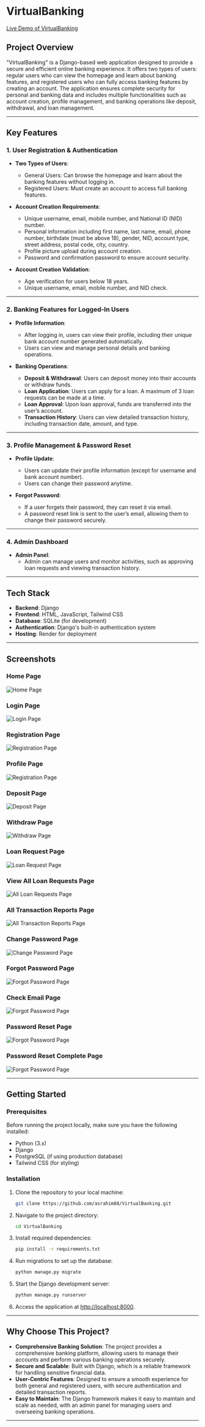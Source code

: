 # VirtualBanking

[Live Demo of VirtualBanking](https://virtualbanking.onrender.com/)

## Project Overview
"VirtualBanking" is a Django-based web application designed to provide a secure and efficient online banking experience. It offers two types of users: regular users who can view the homepage and learn about banking features, and registered users who can fully access banking features by creating an account. The application ensures complete security for personal and banking data and includes multiple functionalities such as account creation, profile management, and banking operations like deposit, withdrawal, and loan management.

---

## Key Features

### 1. User Registration & Authentication
- **Two Types of Users**:
  - General Users: Can browse the homepage and learn about the banking features without logging in.
  - Registered Users: Must create an account to access full banking features.
  
- **Account Creation Requirements**:
  - Unique username, email, mobile number, and National ID (NID) number.
  - Personal information including first name, last name, email, phone number, birthdate (must be above 18), gender, NID, account type, street address, postal code, city, country.
  - Profile picture upload during account creation.
  - Password and confirmation password to ensure account security.

- **Account Creation Validation**:
  - Age verification for users below 18 years.
  - Unique username, email, mobile number, and NID check.

---

### 2. Banking Features for Logged-In Users
- **Profile Information**:
  - After logging in, users can view their profile, including their unique bank account number generated automatically.
  - Users can view and manage personal details and banking operations.

- **Banking Operations**:
  - **Deposit & Withdrawal**: Users can deposit money into their accounts or withdraw funds.
  - **Loan Application**: Users can apply for a loan. A maximum of 3 loan requests can be made at a time.
  - **Loan Approval**: Upon loan approval, funds are transferred into the user’s account.
  - **Transaction History**: Users can view detailed transaction history, including transaction date, amount, and type.

---

### 3. Profile Management & Password Reset
- **Profile Update**:
  - Users can update their profile information (except for username and bank account number).
  - Users can change their password anytime.

- **Forgot Password**:
  - If a user forgets their password, they can reset it via email.
  - A password reset link is sent to the user’s email, allowing them to change their password securely.

---

### 4. Admin Dashboard
- **Admin Panel**: 
  - Admin can manage users and monitor activities, such as approving loan requests and viewing transaction history.

---

## Tech Stack
- **Backend**: Django
- **Frontend**: HTML, JavaScript, Tailwind CSS
- **Database**: SQLite (for development)
- **Authentication**: Django's built-in authentication system
- **Hosting**: Render for deployment

---

## Screenshots

### Home Page
![Home Page](https://github.com/asrahim88/VirtualBanking/blob/main/screenShots/HomePage.png)

### Login Page
![Login Page](https://github.com/asrahim88/VirtualBanking/blob/main/screenShots/loginPage.png)

### Registration Page
![Registration Page](https://github.com/asrahim88/VirtualBanking/blob/main/screenShots/registrationPage.png)

### Profile Page
![Registration Page](https://github.com/asrahim88/VirtualBanking/blob/main/screenShots/profilePage.png)

### Deposit Page
![Deposit Page](https://github.com/asrahim88/VirtualBanking/blob/main/screenShots/depositMoneyPage.png)

### Withdraw Page
![Withdraw Page](https://github.com/asrahim88/VirtualBanking/blob/main/screenShots/withdrawPage.png)

### Loan Request Page
![Loan Request Page](https://github.com/asrahim88/VirtualBanking/blob/main/screenShots/loanRequestPage.png)

### View All Loan Requests Page
![All Loan Requests Page](https://github.com/asrahim88/VirtualBanking/blob/main/screenShots/showAllLoanRequestsPage%20.png)

### All Transaction Reports Page
![All Transaction Reports Page](https://github.com/asrahim88/VirtualBanking/blob/main/screenShots/allTransaction%20reoprtsPage.png)

### Change Password Page
![Change Password Page](https://github.com/asrahim88/VirtualBanking/blob/main/screenShots/passwordChangePage.png)

### Forgot Password Page
![Forgot Password Page](https://github.com/asrahim88/VirtualBanking/blob/main/screenShots/forgotPasswordPage.png)

### Check Email Page
![Forgot Password Page](https://github.com/asrahim88/VirtualBanking/blob/main/screenShots/checkEmailPage.png)

### Password Reset Page
![Forgot Password Page](https://github.com/asrahim88/VirtualBanking/blob/main/screenShots/resetPasswordForm.png)

### Password Reset Complete Page
![Forgot Password Page](https://github.com/asrahim88/VirtualBanking/blob/main/screenShots/passwordResetCompletePage.png)


---

## Getting Started

### Prerequisites
Before running the project locally, make sure you have the following installed:
- Python (3.x)
- Django
- PostgreSQL (if using production database)
- Tailwind CSS (for styling)

### Installation

1. Clone the repository to your local machine:

    ```bash
    git clone https://github.com/asrahim88/VirtualBanking.git
    ```

2. Navigate to the project directory:

    ```bash
    cd VirtualBanking
    ```

3. Install required dependencies:

    ```bash
    pip install -r requirements.txt
    ```

4. Run migrations to set up the database:

    ```bash
    python manage.py migrate
    ```

5. Start the Django development server:

    ```bash
    python manage.py runserver
    ```

6. Access the application at [http://localhost:8000](http://localhost:8000).

---

## Why Choose This Project?

- **Comprehensive Banking Solution**: The project provides a comprehensive banking platform, allowing users to manage their accounts and perform various banking operations securely.
- **Secure and Scalable**: Built with Django, which is a reliable framework for handling sensitive financial data.
- **User-Centric Features**: Designed to ensure a smooth experience for both general and registered users, with secure authentication and detailed transaction reports.
- **Easy to Maintain**: The Django framework makes it easy to maintain and scale as needed, with an admin panel for managing users and overseeing banking operations.

---

